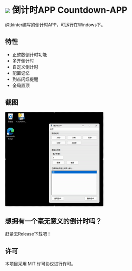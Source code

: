 # ![](./favicon.ico) 倒计时APP Countdown-APP

纯tkinter编写的倒计时APP，可运行在Windows下。

## 特性

 - 正整数倒计时功能
 - 多开倒计时
 - 自定义倒计时
 - 配置记忆
 - 到点闪烁提醒
 - 全局置顶

## 截图

![](./app_running.gif)

## 想拥有一个毫无意义的倒计时吗？

赶紧去Release下载吧！

## 许可

本项目采用 MIT 许可协议进行许可。
